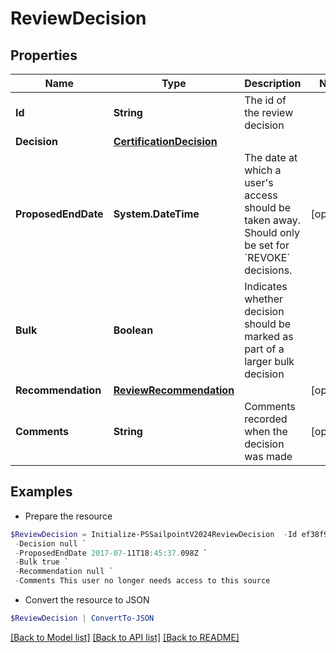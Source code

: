 # ReviewDecision
## Properties

Name | Type | Description | Notes
------------ | ------------- | ------------- | -------------
**Id** | **String** | The id of the review decision | 
**Decision** | [**CertificationDecision**](CertificationDecision.md) |  | 
**ProposedEndDate** | **System.DateTime** | The date at which a user&#39;s access should be taken away. Should only be set for &#x60;REVOKE&#x60; decisions. | [optional] 
**Bulk** | **Boolean** | Indicates whether decision should be marked as part of a larger bulk decision | 
**Recommendation** | [**ReviewRecommendation**](ReviewRecommendation.md) |  | [optional] 
**Comments** | **String** | Comments recorded when the decision was made | [optional] 

## Examples

- Prepare the resource
```powershell
$ReviewDecision = Initialize-PSSailpointV2024ReviewDecision  -Id ef38f94347e94562b5bb8424a56397d8 `
 -Decision null `
 -ProposedEndDate 2017-07-11T18:45:37.098Z `
 -Bulk true `
 -Recommendation null `
 -Comments This user no longer needs access to this source
```

- Convert the resource to JSON
```powershell
$ReviewDecision | ConvertTo-JSON
```

[[Back to Model list]](../README.md#documentation-for-models) [[Back to API list]](../README.md#documentation-for-api-endpoints) [[Back to README]](../README.md)

